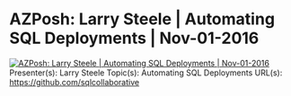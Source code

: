 # AZPosh: Larry Steele | Automating SQL Deployments | Nov-01-2016

[![AZPosh: Larry Steele | Automating SQL Deployments | Nov-01-2016](https://i2.ytimg.com/vi/miNwlSQKqmc/hqdefault.jpg "AZPosh: Larry Steele | Automating SQL Deployments | Nov-01-2016")](https://www.youtube.com/watch?v=miNwlSQKqmc)
Presenter(s): Larry Steele
Topic(s): Automating SQL Deployments
URL(s): 
https://github.com/sqlcollaborative


